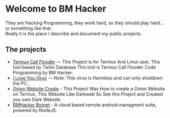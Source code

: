 	
# Welcome to BM Hacker

They are Hacking Programming, they work hard, so they should play hard... or something like that.  
Really it is the place I describe and document my public projects.

## The projects

* [Termux Call Flooder](Termux-Call-Flooder.md) — This Project is for Termux And Linux user, This tool based by Twilio Database This tool is Termux Call Flooder Code Programming by BM Hacker. 
* [I Love You Virus](iloveyouvirus.md) — Note: This virus is Harmless and can only shutdown the PC..
* [Onion Website Create](Onionwebside.md) - This Project Was How to create a Onion Website on Termux, This Website Like Darkweb So See this Project and Created you own Dark Website.
* [BMHacker Botnet](bmhackerbotnet.md) - A cloud based remote android managment suite, powered by NodeJS.
